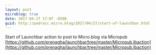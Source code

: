 ```yaml
---
layout: post
microblog: true
date: 2017-04-27 17:07 -0500
guid: http://padraic.micro.blog/2017/04/27/start-of-launchbar.html
---
```

Start of Launchbar action to post to Micro.blog via Micropub [https://github.com/prenagha/launchbar/tree/master/Micropub.lbaction](https://github.com/prenagha/launchbar/tree/master/Micropub.lbaction)
